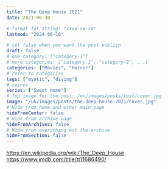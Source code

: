 ```yaml
---
title: "The Deep House 2021"
date: 2021-06-30

# format for string: "xxxx-xx-xx"
lastmod: "2024-06-16"

# set false when you want the post publish
draft: false
# one category: ["category-1"]
# more categories: ["category-1", "category-2", ...]
categories: ["Movies", "Horror"]
# refer to categories
tags: ["mystic", "diving"]
# seires
series: ["Sweet Home"]
# Top image for the post: /en/images/posts/test/cover.jpg
image: "/uk/images/posts/the-deep-house-2021/cover.jpg"
# Hide from home and other main page
hideFromCenter: false
# Hide from archive page
hideFromArchives: false
# Hide from everything but the archive
hideFromSection: false
---
```

https://en.wikipedia.org/wiki/The_Deep_House
https://www.imdb.com/title/tt11686490/
<!--more-->
